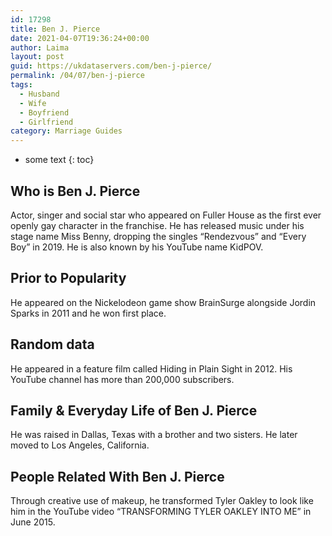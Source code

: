 ```yaml
---
id: 17298
title: Ben J. Pierce
date: 2021-04-07T19:36:24+00:00
author: Laima
layout: post
guid: https://ukdataservers.com/ben-j-pierce/
permalink: /04/07/ben-j-pierce
tags:
  - Husband
  - Wife
  - Boyfriend
  - Girlfriend
category: Marriage Guides
---
```


* some text
{: toc}


## Who is Ben J. Pierce
                  
                  
                  
Actor, singer and social star who appeared on Fuller House as the first ever openly gay character in the franchise. He has released music under his stage name Miss Benny, dropping the singles &#8220;Rendezvous&#8221; and &#8220;Every Boy&#8221; in 2019. He is also known by his YouTube name KidPOV.
                  
              
            
              
            
                
                
                
## Prior to Popularity
                  
                  
                  
He appeared on the Nickelodeon game show BrainSurge alongside Jordin Sparks in 2011 and he won first place. 
                  
              
            
              
            
                
                
                
## Random data
                  
                  
                  
He appeared in a feature film called Hiding in Plain Sight in 2012. His YouTube channel has more than 200,000 subscribers. 
                  
              
            
              
            
                
                
                
## Family & Everyday Life of Ben J. Pierce
                  
                  
                  
He was raised in Dallas, Texas with a brother and two sisters. He later moved to Los Angeles, California.
                  
              
            
              
            
                
                
                
## People Related With Ben J. Pierce
                  
                  
                  
Through creative use of makeup, he transformed Tyler Oakley to look like him in the YouTube video &#8220;TRANSFORMING TYLER OAKLEY INTO ME&#8221; in June 2015.
                  
              
            
              
            
                
              
            
              
              
            
            
              
            
          
          
          